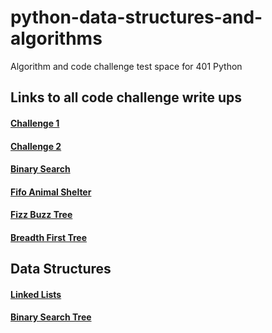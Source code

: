 # python-data-structures-and-algorithms
Algorithm and code challenge test space for 401 Python

## __Links to all code challenge write ups__
#### [Challenge 1](./challenges/ArrayReverse/challenge1.md)
#### [Challenge 2](./challenges/ArrayShift/challenge2.md)
#### [Binary Search](./challenges/ArrayBinarySearch/challenge3.md)
#### [Fifo Animal Shelter](./challenges/fifo_animal_shelter/README.md)
#### [Fizz Buzz Tree](./challenges/fizzbuzz_tree/README.md)
#### [Breadth First Tree](./challenges/breadth_first/README.md)

## __Data Structures__
#### [Linked Lists](./data_structures/linked_list/README.md)
#### [Binary Search Tree](./data_structures/trees/README.md)
 <!-- #### [Challenge 6](./challenges/challenge6.md) -->
<!-- #### [Challenge 7](./challenges/challenge7.md) -->
<!-- #### [Challenge 8](./challenges/challenge8.md) -->
<!-- #### [Challenge 9](./challenges/challenge9.md) -->
<!-- #### [Challenge 10](./challenges/challenge10.md) -->
<!-- #### [Challenge 11](./challenges/challenge11.md) -->
